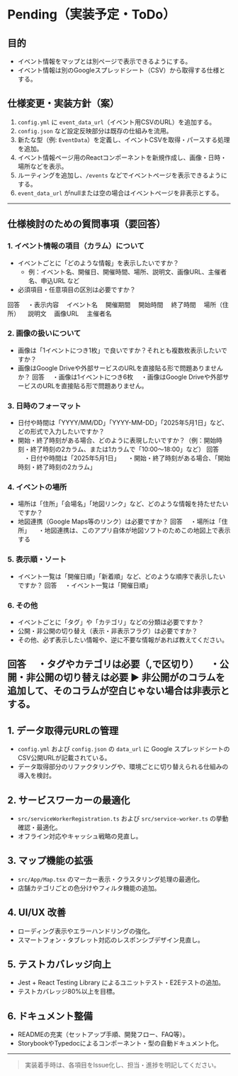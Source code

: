 # Pending（実装予定・ToDo）

## 目的
- イベント情報をマップとは別ページで表示できるようにする。
- イベント情報は別のGoogleスプレッドシート（CSV）から取得する仕様とする。

## 仕様変更・実装方針（案）
1. `config.yml` に `event_data_url`（イベント用CSVのURL）を追加する。
2. `config.json` など設定反映部分は既存の仕組みを流用。
3. 新たな型（例: `EventData`）を定義し、イベントCSVを取得・パースする処理を追加。
4. イベント情報ページ用のReactコンポーネントを新規作成し、画像・日時・場所などを表示。
5. ルーティングを追加し、`/events` などでイベントページを表示できるようにする。
6. `event_data_url` がnullまたは空の場合はイベントページを非表示とする。

---

## 仕様検討のための質問事項（要回答）

### 1. イベント情報の項目（カラム）について
- イベントごとに「どのような情報」を表示したいですか？
  - 例：イベント名、開催日、開催時間、場所、説明文、画像URL、主催者名、申込URL など
- 必須項目・任意項目の区別は必要ですか？

回答
　・表示内容
　イベント名
　開催期間
　開始時間
　終了時間 
　場所（住所）
　説明文
　画像URL
　主催者名


### 2. 画像の扱いについて
- 画像は「1イベントにつき1枚」で良いですか？それとも複数枚表示したいですか？
- 画像はGoogle Driveや外部サービスのURLを直接貼る形で問題ありませんか？
回答
　・画像は1イベントにつき6枚
　・画像はGoogle Driveや外部サービスのURLを直接貼る形で問題ありません。

### 3. 日時のフォーマット
- 日付や時間は「YYYY/MM/DD」「YYYY-MM-DD」「2025年5月1日」など、どの形式で入力したいですか？
- 開始・終了時刻がある場合、どのように表現したいですか？（例：開始時刻・終了時刻の2カラム、または1カラムで「10:00〜18:00」など）
回答
　・日付や時間は「2025年5月1日」
　・開始・終了時刻がある場合、「開始時刻・終了時刻の2カラム」

### 4. イベントの場所
- 場所は「住所」「会場名」「地図リンク」など、どのような情報を持たせたいですか？
- 地図連携（Google Maps等のリンク）は必要ですか？
回答
　・場所は「住所」
　・地図連携は、このアプリ自体が地図ソフトのためこの地図上で表示する

### 5. 表示順・ソート
- イベント一覧は「開催日順」「新着順」など、どのような順序で表示したいですか？
回答
　・イベント一覧は「開催日順」

### 6. その他
- イベントごとに「タグ」や「カテゴリ」などの分類は必要ですか？
- 公開・非公開の切り替え（表示・非表示フラグ）は必要ですか？
- その他、必ず表示したい情報や、逆に不要な情報があれば教えてください。

回答
　・タグやカテゴリは必要（,で区切り）
　・公開・非公開の切り替えは必要 ▶ 非公開がのコラムを追加して、そのコラムが空白じゃない場合は非表示とする。
　
---

## 1. データ取得元URLの管理
- `config.yml` および `config.json` の `data_url` に Google スプレッドシートのCSV公開URLが記載されている。
- データ取得部分のリファクタリングや、環境ごとに切り替えられる仕組みの導入を検討。

## 2. サービスワーカーの最適化
- `src/serviceWorkerRegistration.ts` および `src/service-worker.ts` の挙動確認・最適化。
- オフライン対応やキャッシュ戦略の見直し。

## 3. マップ機能の拡張
- `src/App/Map.tsx` のマーカー表示・クラスタリング処理の最適化。
- 店舗カテゴリごとの色分けやフィルタ機能の追加。

## 4. UI/UX 改善
- ローディング表示やエラーハンドリングの強化。
- スマートフォン・タブレット対応のレスポンシブデザイン見直し。

## 5. テストカバレッジ向上
- Jest + React Testing Library によるユニットテスト・E2Eテストの追加。
- テストカバレッジ80%以上を目標。

## 6. ドキュメント整備
- READMEの充実（セットアップ手順、開発フロー、FAQ等）。
- StorybookやTypedocによるコンポーネント・型の自動ドキュメント化。

---

> 実装着手時は、各項目をIssue化し、担当・進捗を明記してください。